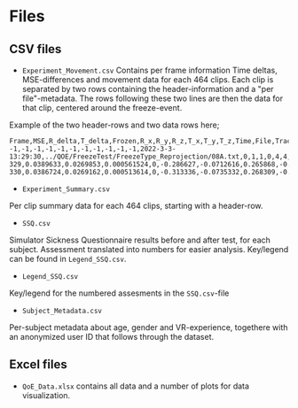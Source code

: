 
# Files

## CSV files

- `Experiment_Movement.csv`
Contains per frame information Time deltas, MSE-differences and movement data for each 464 clips. Each clip is separated by two rows containing the header-information and a "per file"-metadata. The rows following these two lines are then the data for that clip, centered around the freeze-event. 


Example of the two header-rows and two data rows here; 

```
Frame,MSE,R_delta,T_delta,Frozen,R_x,R_y,R_z,T_x,T_y,T_z,Time,File,TrackErr,Correct,Answer,ScoreErr,Annoy,Difficulty,FreezeLen,MSE_0,MSE_1,MSE_2,MSE_3,Rot_0,Rot_1,Trans_0,Trans_1,Task,Index,Type,,,,,
-1,-1,-1,-1,-1,-1,-1,-1,-1,-1,-1,2022-3-3-13:29:30,../QOE/FreezeTest/FreezeType_Reprojection/08A.txt,0,1,1,0,4,4,8,0.041849,0,0.040941,0.041609,0.021195,0.021195,0.001989,0.001989,1,1,Reprojection,,,,,
329,0.0389633,0.0269853,0.000561524,0,-0.286627,-0.0712616,0.265868,-0.347403,-0.0712616,0.265868,,,,,,,,,,,,,,,,,,,,,,,,,
330,0.0386724,0.0269162,0.000513614,0,-0.313336,-0.0735332,0.268309,-0.347171,-0.0735332,0.268309,,,,,,,,,,,,,,,,,,,,,,,,,
```
  
- `Experiment_Summary.csv`

Per clip summary data for each 464 clips, starting with a header-row. 

- `SSQ.csv`

Simulator Sickness Questionnaire results before and after test, for each subject. Assessment translated into numbers for easier analysis. Key/legend can be found in `Legend_SSQ.csv`.

- `Legend_SSQ.csv`

Key/legend for the numbered assesments in the `SSQ.csv`-file

- `Subject_Metadata.csv`

Per-subject metadata about age, gender and VR-experience, togethere with an anonymized user ID that follows through the dataset.


## Excel files

- `QoE_Data.xlsx` contains all data and a number of plots for data visualization. 
